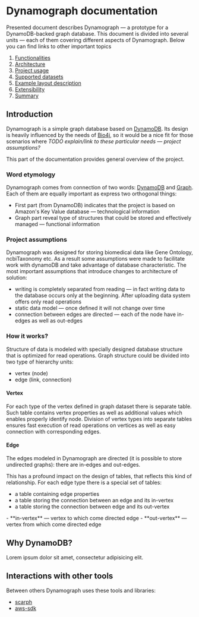 # Dynamograph documentation

Presented document describes Dynamograph — a prototype for a DynamoDB-backed graph database.
This document is divided into several units — each of them covering different aspects of Dynamograph. Below you can find links to other important topics

1. [Functionalities][6]
2. [Architecture][7]
3. [Project usage][8]
4. [Supported datasets][9]
5. [Example layout description][10]
6. [Extensibility][11]
7. [Summary][12]

## Introduction

Dynamograph is a simple graph database based on [DynamoDB][1]. Its design is heavily influenced by the needs of [Bio4j](http://bio4j.com), so it would be a nice fit for those scenarios where _TODO explain/link to these particular needs — project assumptions?_

This part of the documentation provides general overview of the project.

### Word etymology

Dynamograph comes from connection of two words: [DynamoDB][1] and [Graph][2]. Each of them are equally important as express two orthogonal things:
 - First part (from DynamoDB) indicates that the project is based on Amazon's Key Value database — technological information
 - Graph part reveal type of structures that could be stored and effectively managed — functional information

### Project assumptions

Dynamograph was designed for storing biomedical data like Gene Ontology, ncbiTaxonomy etc. As a result some assumptions were made to facilitate work with dynamoDB and take advantage of database characteristic.
The most important assumptions that introduce changes to architecture of solution:
- writing is completely separated from reading — in fact writing data to the database occurs only at the beginning. After uploading data system offers only read operations
- static data model — once defined it will not change over time
- connection between edges are directed — each of the node have in-edges as well as out-edges

### How it works?

Structure of data is modeled with specially designed database structure that is optimized for read operations.
Graph structure could be divided into two type of hierarchy units:
  - vertex (node)
  - edge (link, connection)

#### Vertex

For each type of the vertex defined in graph dataset there is separate table. Such table contains vertex properties as well as additional values which enables properly identify node.
Division of vertex types into separate tables ensures fast execution of read operations on vertices as well as easy connection with corresponding edges.

#### Edge

The edges modeled in Dynamograph are directed (it is possible to store undirected graphs): there are in-edges and out-edges.

This has a profound impact on the design of tables, that reflects this kind of relationship. For each edge type there is a special set of tables:

- a table containing edge properties
- a table storing the connection between an edge and its in-vertex
- a table storing the connection between edge and its out-vertex

<aside class="notice">
- **in-vertex** — vertex to which come directed edge
- **out-vertex** — vertex from which come directed edge
</aside>

## Why DynamoDB?

<!-- TODO Something's missing here -->
Lorem ipsum dolor sit amet, consectetur adipisicing elit.


## Interactions with other tools

Between others Dynamograph uses these tools and libraries:

- [scarph][4]
- [aws-sdk][5]

[1]: http://aws.amazon.com/dynamodb/
[2]: http://en.wikipedia.org/wiki/Graph_(mathematics)
[4]: https://github.com/ohnosequences/scarph/
[5]: https://github.com/aws/aws-sdk-java
[6]: Functionalities.md
[7]: Architecture.md
[8]: Usage.md
[9]: Datasets.md
[10]: GoTableLayout.md
[11]: Extensibility.md
[12]: Summary.md
